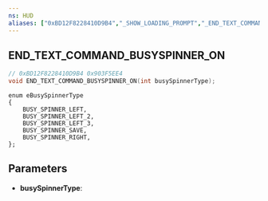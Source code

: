 ```yaml
---
ns: HUD
aliases: ["0xBD12F8228410D9B4","_SHOW_LOADING_PROMPT","_END_TEXT_COMMAND_BUSY_STRING"]
---
```

## END_TEXT_COMMAND_BUSYSPINNER_ON

```c
// 0xBD12F8228410D9B4 0x903F5EE4
void END_TEXT_COMMAND_BUSYSPINNER_ON(int busySpinnerType);
```

```
enum eBusySpinnerType
{
	BUSY_SPINNER_LEFT,
	BUSY_SPINNER_LEFT_2,
	BUSY_SPINNER_LEFT_3,
	BUSY_SPINNER_SAVE,
	BUSY_SPINNER_RIGHT,
};
```

## Parameters
* **busySpinnerType**: 

